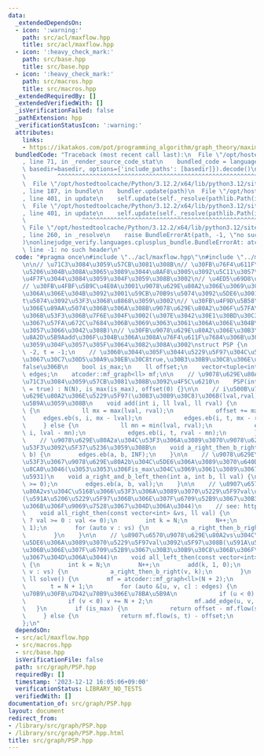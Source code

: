 ```yaml
---
data:
  _extendedDependsOn:
  - icon: ':warning:'
    path: src/acl/maxflow.hpp
    title: src/acl/maxflow.hpp
  - icon: ':heavy_check_mark:'
    path: src/base.hpp
    title: src/base.hpp
  - icon: ':heavy_check_mark:'
    path: src/macros.hpp
    title: src/macros.hpp
  _extendedRequiredBy: []
  _extendedVerifiedWith: []
  _isVerificationFailed: false
  _pathExtension: hpp
  _verificationStatusIcon: ':warning:'
  attributes:
    links:
    - https://ikatakos.com/pot/programming_algorithm/graph_theory/maximum_flow/burn_bury_problem
  bundledCode: "Traceback (most recent call last):\n  File \"/opt/hostedtoolcache/Python/3.12.2/x64/lib/python3.12/site-packages/onlinejudge_verify/documentation/build.py\"\
    , line 71, in _render_source_code_stat\n    bundled_code = language.bundle(stat.path,\
    \ basedir=basedir, options={'include_paths': [basedir]}).decode()\n          \
    \         ^^^^^^^^^^^^^^^^^^^^^^^^^^^^^^^^^^^^^^^^^^^^^^^^^^^^^^^^^^^^^^^^^^^^^^^^^^^^^^^^^\n\
    \  File \"/opt/hostedtoolcache/Python/3.12.2/x64/lib/python3.12/site-packages/onlinejudge_verify/languages/cplusplus.py\"\
    , line 187, in bundle\n    bundler.update(path)\n  File \"/opt/hostedtoolcache/Python/3.12.2/x64/lib/python3.12/site-packages/onlinejudge_verify/languages/cplusplus_bundle.py\"\
    , line 401, in update\n    self.update(self._resolve(pathlib.Path(included), included_from=path))\n\
    \  File \"/opt/hostedtoolcache/Python/3.12.2/x64/lib/python3.12/site-packages/onlinejudge_verify/languages/cplusplus_bundle.py\"\
    , line 401, in update\n    self.update(self._resolve(pathlib.Path(included), included_from=path))\n\
    \                ^^^^^^^^^^^^^^^^^^^^^^^^^^^^^^^^^^^^^^^^^^^^^^^^^^^^^^^^^\n \
    \ File \"/opt/hostedtoolcache/Python/3.12.2/x64/lib/python3.12/site-packages/onlinejudge_verify/languages/cplusplus_bundle.py\"\
    , line 260, in _resolve\n    raise BundleErrorAt(path, -1, \"no such header\"\
    )\nonlinejudge_verify.languages.cplusplus_bundle.BundleErrorAt: atcoder/maxflow:\
    \ line -1: no such header\n"
  code: "#pragma once\n#include \"../acl/maxflow.hpp\"\n#include \"../macros.hpp\"\
    \n\n// \u71C3\u3084\u3059\u57CB\u3081\u308B\n// \u30FB\u76F4\u611F\u7684\u306B\
    \u5206\u304B\u308A\u3065\u3089\u3044\u8AF8\u3005\u3092\u5C11\u3057\u3067\u3082\
    \u4F7F\u3044\u3084\u3059\u304F\u3059\u308B\u3002\n// \u4ED5\u69D8\u8AAC\u660E\n\
    // \u30FB\u4FBF\u5B9C\u4E0A\u3001\u9078\u629E\u80A2\u306E\u3069\u3061\u3089\u5074\
    \u306A\u306E\u304B\u3092\u3001\u59CB\u70B9s\u5074\u3092\u5DE6\u3001\u7D42\u70B9\
    t\u5074\u3092\u53F3\u3068\u8868\u3059\u3002\n// \u30FB\u4F9D\u5B58\u95A2\u4FC2\
    \u306E\u89AA\u5074\u306B\u306A\u308B\u9078\u629E\u80A2\u306F\u57FA\u672C\u7684\
    \u306B\u53F3\u306B\u7F6E\u304F\u3002(\u307E\u3042\u30E1\u30BD\u30C3\u30C9\u540D\
    \u3067\u57FA\u672C\u7684\u306B\u3069\u3063\u3061\u306A\u306E\u304B\u306F\u793A\
    \u3057\u3066\u3042\u308B)\n// \u30FB\u9078\u629E\u80A2\u306E\u30B3\u30B9\u30C8\
    \u8A2D\u5B9Aadd\u306F\u304B\u306A\u308A\u76F4\u611F\u7684\u306B\u3084\u308A\u3084\
    \u3059\u304F\u3057\u305F\u3064\u3082\u308A\u3002\nstruct PSP {\n    int N, s =\
    \ -2, t = -1;\n    // \u3060\u3044\u305F\u3044\u5229\u5F97\u304C\u591A\u3044\u306E\
    \u3067\u30C7\u30D5\u30A9\u30EB\u30C8true,\u30B3\u30B9\u30C8\u306E\u6642\u306F\
    false\u306B\n    bool is_max;\n    ll offset;\n    vector<tuple<int, int, ll>>\
    \ edges;\n    atcoder::mf_graph<ll> mf;\n\n    // \u9078\u629E\u80A2N\u500B\u306E\
    \u71C3\u3084\u3059\u57CB\u3081\u308B\u3092\u4F5C\u6210\n    PSP(int N, bool is_max\
    \ = true) : N(N), is_max(is_max), offset(0) {}\n\n    // i\u500B\u76EE\u306E\u9078\
    \u629E\u80A2\u306E\u5229\u5F97(\u30B3\u30B9\u30C8)\u306B(lval,rval)\u3092\u8A2D\
    \u5B9A\u3059\u308B\n    void add(int i, ll lval, ll rval) {\n        if (is_max)\
    \ {\n            ll mx = max(lval, rval);\n            offset += mx;\n       \
    \     edges.eb(s, i, mx - lval);\n            edges.eb(i, t, mx - rval);\n   \
    \     } else {\n            ll mn = min(lval, rval);\n            edges.eb(s,\
    \ i, lval - mn);\n            edges.eb(i, t, rval - mn);\n        }\n    }\n\n\
    \    // \u9078\u629E\u80A2a\u304C\u53F3\u306A\u3089\u3070\u9078\u629E\u80A2b\u3082\
    \u53F3\u3092\u5F37\u5236\u3059\u308B\n    void a_right_then_b_right(int a, int\
    \ b) {\n        edges.eb(a, b, INF);\n    }\n\n    // \u9078\u629E\u80A2a\u304C\
    \u53F3\u3067\u9078\u629E\u80A2b\u304C\u5DE6\u306A\u3089\u3070\u640D\u5931val\u3092\
    \u8CA0\u3046(\u3053\u3053\u306Fis_max\u304C\u3069\u3061\u3089\u3067\u3082\u640D\
    \u5931)\n    void a_right_and_b_left_then(int a, int b, ll val) {\n        assert(val\
    \ >= 0);\n        edges.eb(a, b, val);\n    }\n\n    // \u8907\u6570\u9078\u629E\
    \u80A2vs\u304C\u5168\u3066\u53F3\u306A\u3089\u3070\u5229\u5F97val\u3092\u5F97\u308B\
    (\u591A\u5206\u5229\u5F97\u306B\u306E\u307F\u6709\u52B9\u3067\u30B3\u30B9\u30C8\
    \u306B\u306F\u9069\u7528\u3067\u304D\u306A\u3044)\n    // see: https://ikatakos.com/pot/programming_algorithm/graph_theory/maximum_flow/burn_bury_problem\n\
    \    void all_right_then(const vector<int> &vs, ll val) {\n        assert(is_max\
    \ ? val >= 0 : val <= 0);\n        int k = N;\n        N++;\n        add(k, 0,\
    \ 1);\n        for (auto v : vs) {\n            a_right_then_b_right(k, v);\n\
    \        }\n    }\n\n    // \u8907\u6570\u9078\u629E\u80A2vs\u304C\u5168\u3066\
    \u5DE6\u306A\u3089\u3070\u5229\u5F97val\u3092\u5F97\u308B(\u591A\u5206\u5229\u5F97\
    \u306B\u306E\u307F\u6709\u52B9\u3067\u30B3\u30B9\u30C8\u306B\u306F\u9069\u7528\
    \u3067\u304D\u306A\u3044)\n    void all_left_then(const vector<int> &vs, ll val)\
    \ {\n        int k = N;\n        N++;\n        add(k, 1, 0);\n        for (auto\
    \ v : vs) {\n            a_right_then_b_right(v, k);\n        }\n    }\n\n   \
    \ ll solve() {\n        mf = atcoder::mf_graph<ll>(N + 2);\n        s = N;\n \
    \       t = N + 1;\n        for (auto &[u, v, c] : edges) {\n            // \u59CB\
    \u70B9\u30FB\u7D42\u70B9\u306E\u78BA\u5B9A\n            if (u < 0) u += N + 2;\n\
    \            if (v < 0) v += N + 2;\n            mf.add_edge(u, v, c);\n     \
    \   }\n        if (is_max) {\n            return offset - mf.flow(s, t);\n   \
    \     } else {\n            return mf.flow(s, t) - offset;\n        }\n    }\n\
    };\n"
  dependsOn:
  - src/acl/maxflow.hpp
  - src/macros.hpp
  - src/base.hpp
  isVerificationFile: false
  path: src/graph/PSP.hpp
  requiredBy: []
  timestamp: '2023-12-12 16:05:06+09:00'
  verificationStatus: LIBRARY_NO_TESTS
  verifiedWith: []
documentation_of: src/graph/PSP.hpp
layout: document
redirect_from:
- /library/src/graph/PSP.hpp
- /library/src/graph/PSP.hpp.html
title: src/graph/PSP.hpp
---
```

